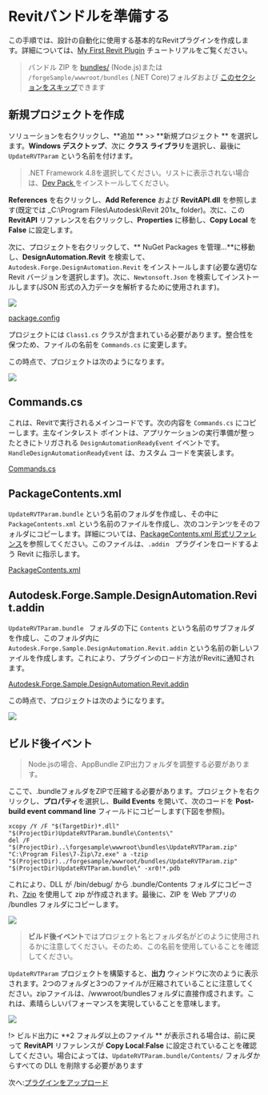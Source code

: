 # Revitバンドルを準備する

この手順では、設計の自動化に使用する基本的なRevitプラグインを作成します。詳細については、[My First Revit Plugin](https://knowledge.autodesk.com/support/revit-products/learn-explore/caas/simplecontent/content/my-first-revit-plug-overview.html) チュートリアルをご覧ください。

> バンドル ZIP  を [bundles/](https://github.com/Autodesk-Forge/learn.forge.designautomation/raw/master/forgesample/wwwroot/bundles/UpdateRVTParam.zip) (Node.js)または `/forgeSample/wwwroot/bundles` (.NET Core)フォルダおよび [このセクションをスキップ](designautomation/appbundle/common.md)できます

## 新規プロジェクトを作成

ソリューションを右クリックし、**追加 ** >> **新規プロジェクト ** を選択します。**Windows デスクトップ**、次に **クラス ライブラリ**を選択し、最後に `UpdateRVTParam` という名前を付けます。 

> .NET Framework 4.8を選択してください。リストに表示されない場合は、[Dev Pack ](https://dotnet.microsoft.com/download/dotnet-framework/net47) をインストールしてください。

**References** を右クリックし、**Add Reference** および **RevitAPI.dll** を参照します(既定では \_C:\\Program Files\\Autodesk\\Revit 201x_ folder)。次に、この **RevitAPI** リファレンスを右クリックし、**Properties** に移動し、**Copy Local** を **False** に設定します。

次に、プロジェクトを右クリックして、** NuGet Packages を管理...**に移動し、**DesignAutomation.Revit** を検索して、`Autodesk.Forge.DesignAutomation.Revit` をインストールします(必要な適切な Revit バージョンを選択します)。次に、`Newtonsoft.Json` を検索してインストールします(JSON 形式の入力データを解析するために使用されます)。 

![](_media/designautomation/revit/new_project.gif)

[package.config](_snippets/modifymodels/engines/revit/package.config ':include :type=code xml')

プロジェクトには `Class1.cs` クラスが含まれている必要があります。整合性を保つため、ファイルの名前を `Commands.cs` に変更します。 

この時点で、プロジェクトは次のようになります。

![](_media/designautomation/revit/project_files.png)

## Commands.cs

これは、Revitで実行されるメインコードです。次の内容を `Commands.cs` にコピーします。主なインタレスト ポイントは、アプリケーションの実行準備が整ったときにトリガされる `DesignAutomationReadyEvent` イベントです。`HandleDesignAutomationReadyEvent` は、カスタム コードを実装します。

[Commands.cs](_snippets/modifymodels/engines/revit/Commands.cs ':include :type=code csharp')

## PackageContents.xml

`UpdateRVTParam.bundle` という名前のフォルダを作成し、その中に `PackageContents.xml` という名前のファイルを作成し、次のコンテンツをそのフォルダにコピーします。詳細については、[PackageContents.xml 形式リファレンス](https://knowledge.autodesk.com/search-result/caas/CloudHelp/cloudhelp/2016/ENU/AutoCAD-Customization/files/GUID-BC76355D-682B-46ED-B9B7-66C95EEF2BD0-htm.html)を参照してください。このファイルは、`.addin ` プラグインをロードするよう Revit に指示します。

[PackageContents.xml](_snippets/modifymodels/engines/revit/PackageContents.xml ':include :type=code xml')

## Autodesk.Forge.Sample.DesignAutomation.Revit.addin

`UpdateRVTParam.bundle ` フォルダの下に `Contents` という名前のサブフォルダを作成し、このフォルダ内に `Autodesk.Forge.Sample.DesignAutomation.Revit.addin` という名前の新しいファイルを作成します。これにより、プラグインのロード方法がRevitに通知されます。

[Autodesk.Forge.Sample.DesignAutomation.Revit.addin](_snippets/modifymodels/engines/revit/Autodesk.Forge.Sample.DesignAutomation.Revit.addin ':include :type=code xml')

この時点で、プロジェクトは次のようになります。

![](_media/designautomation/revit/bundle_folders.png)

## ビルド後イベント

> Node.jsの場合、AppBundle ZIP出力フォルダを調整する必要があります。

ここで、.bundleフォルダをZIPで圧縮する必要があります。プロジェクトを右クリックし、**プロパティ**を選択し、**Build Events** を開いて、次のコードを **Post-build event command line** フィールドにコピーします(下図を参照)。

```
xcopy /Y /F "$(TargetDir)*.dll" "$(ProjectDir)UpdateRVTParam.bundle\Contents\"
del /F "$(ProjectDir)..\forgesample\wwwroot\bundles\UpdateRVTParam.zip"
"C:\Program Files\7-Zip\7z.exe" a -tzip "$(ProjectDir)../forgesample/wwwroot/bundles/UpdateRVTParam.zip" "$(ProjectDir)UpdateRVTParam.bundle\" -xr0!*.pdb
```

これにより、DLL が /bin/debug/ から .bundle/Contents フォルダにコピーされ、[7zip](https://www.7-zip.org/) を使用して zip が作成されます。最後に、ZIP を Web アプリの /bundles フォルダにコピーします。

![](_media/designautomation/revit/post_build.png)

> **ビルド後イベント**ではプロジェクト名とフォルダ名がどのように使用されるかに注意してください。そのため、この名前を使用していることを確認してください。

`UpdateRVTParam` プロジェクトを構築すると、**出力** ウィンドウに次のように表示されます。2つのフォルダと3つのファイルが圧縮されていることに注意してください。zipファイルは、/wwwroot/bundlesフォルダに直接作成されます。これは、素晴らしいパフォーマンスを実現していることを意味します。

![](_media/designautomation/revit/build_output.png)

!> ビルド出力に **2 フォルダ以上のファイル ** が表示される場合は、前に戻って **RevitAPI** リファレンスが **Copy Local**:**False** に設定されていることを確認してください。場合によっては、`UpdateRVTParam.bundle/Contents/` フォルダからすべての DLL を削除する必要があります

次へ:[プラグインをアップロード](designautomation/appbundle/common)